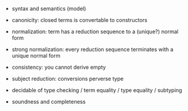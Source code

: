 

* syntax and semantics (model)

* canonicity: closed terms is convertable to constructors
* normalization: term has a reduction sequence to a (unique?) normal form
* strong normalization: every reduction sequence terminates with a unique normal form
* consistency: you cannot derive empty
* subject reduction: conversions perverse type
* decidable of type checking / term equality / type equality / subtyping
* soundness and completeness
